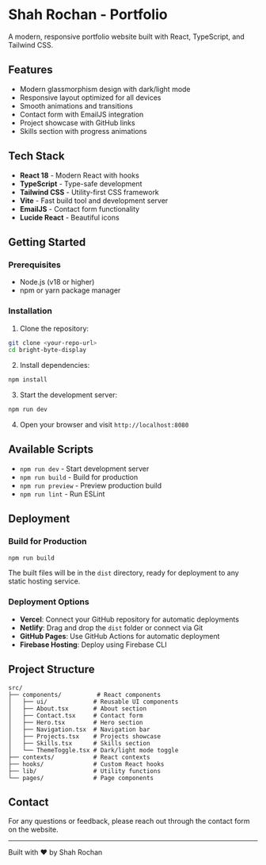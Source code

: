# Shah Rochan - Portfolio

A modern, responsive portfolio website built with React, TypeScript, and Tailwind CSS.

## Features

- Modern glassmorphism design with dark/light mode
- Responsive layout optimized for all devices
- Smooth animations and transitions
- Contact form with EmailJS integration
- Project showcase with GitHub links
- Skills section with progress animations

## Tech Stack

- **React 18** - Modern React with hooks
- **TypeScript** - Type-safe development
- **Tailwind CSS** - Utility-first CSS framework
- **Vite** - Fast build tool and development server
- **EmailJS** - Contact form functionality
- **Lucide React** - Beautiful icons

## Getting Started

### Prerequisites

- Node.js (v18 or higher)
- npm or yarn package manager

### Installation

1. Clone the repository:
```bash
git clone <your-repo-url>
cd bright-byte-display
```

2. Install dependencies:
```bash
npm install
```

3. Start the development server:
```bash
npm run dev
```

4. Open your browser and visit `http://localhost:8080`

## Available Scripts

- `npm run dev` - Start development server
- `npm run build` - Build for production
- `npm run preview` - Preview production build
- `npm run lint` - Run ESLint

## Deployment

### Build for Production

```bash
npm run build
```

The built files will be in the `dist` directory, ready for deployment to any static hosting service.

### Deployment Options

- **Vercel**: Connect your GitHub repository for automatic deployments
- **Netlify**: Drag and drop the `dist` folder or connect via Git
- **GitHub Pages**: Use GitHub Actions for automatic deployment
- **Firebase Hosting**: Deploy using Firebase CLI

## Project Structure

```
src/
├── components/          # React components
│   ├── ui/             # Reusable UI components
│   ├── About.tsx       # About section
│   ├── Contact.tsx     # Contact form
│   ├── Hero.tsx        # Hero section
│   ├── Navigation.tsx  # Navigation bar
│   ├── Projects.tsx    # Projects showcase
│   ├── Skills.tsx      # Skills section
│   └── ThemeToggle.tsx # Dark/light mode toggle
├── contexts/           # React contexts
├── hooks/              # Custom React hooks
├── lib/                # Utility functions
└── pages/              # Page components
```

## Contact

For any questions or feedback, please reach out through the contact form on the website.

---

Built with ❤️ by Shah Rochan
